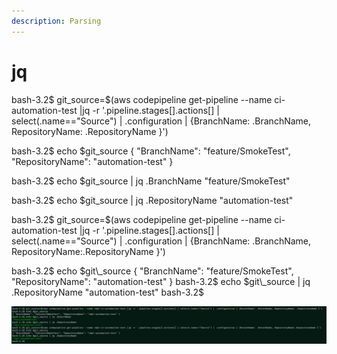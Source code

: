 ```yaml
---
description: Parsing
---
```


# jq

bash-3.2$ git\_source=$(aws codepipeline get-pipeline --name ci-automation-test |jq -r '.pipeline.stages\[].actions\[] | select(.name=="Source") | .configuration | {BranchName: .BranchName, RepositoryName: .RepositoryName }')&#x20;

bash-3.2$ echo $git\_source { "BranchName": "feature/SmokeTest", "RepositoryName": "automation-test" }&#x20;

bash-3.2$ echo $git\_source | jq .BranchName "feature/SmokeTest"&#x20;

bash-3.2$ echo $git\_source | jq .RepositoryName "automation-test"&#x20;

bash-3.2$ git\_source=$(aws codepipeline get-pipeline --name ci-automation-test |jq -r '.pipeline.stages\[].actions\[] | select(.name=="Source") | .configuration | {BranchName: .BranchName, RepositoryName:.RepositoryName }')&#x20;

bash-3.2$ echo $git\_source { "BranchName": "feature/SmokeTest", "RepositoryName": "automation-test" } bash-3.2$ echo $git\_source | jq .RepositoryName "automation-test" bash-3.2$

![](<../../.gitbook/assets/image (2).png>)

